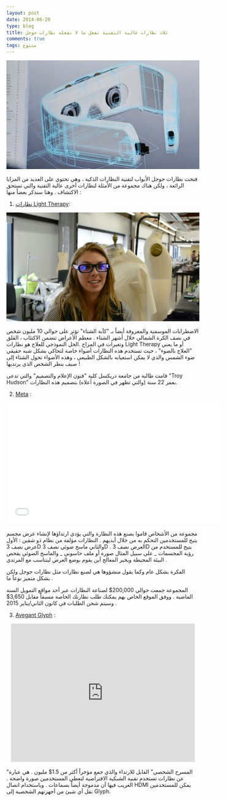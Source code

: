 ```yaml
---
layout: post 
date: 2014-06-20
type: blog
title: ثلاث نظارات عالية التقنية تفعل ما لا تفعله نظارات جوجل
comments: true
tags: متنوع
---
```




![نظارات عالية التقنية غير نظارات جوجل](/assets/New_Eyeglasses_Tech.jpg)

فتحت نظارات جوجل الأبواب لتقنية النظارات الذكية ، وهي تحتوي على العديد من المزايا الرائعة ، ولكن هناك مجموعة من الأمثلة لنظارات أخرى عالية التقنية والتي تستحق الاكتشاف . وهنا سنذكر بعضاً منها :

1. [نظارات Light Therapy](http://www.drexel.edu/now/news-media/releases/archive/2014/April/Product-Design/):

![نظارة عالية التقنية غير نظارة جوجل](/assets/glasses-post.jpg)

الاضطرابات الموسمية والمعروفة أيضاً بـ "كآبة الشتاء" تؤثر على حوالي 10 مليون شخص في نصف الكرة الشمالي خلال أشهر الشتاء . معظم الأعراض تتضمن الاكتئاب ، القلق وتغيرات في المزاج .الحل النموذجي للعلاج هو نظارات Light Therapy أو ما يعني "العلاج بالضوء" ، حيث تستخدم هذه النظارات أضواء خاصة لتحاكي بشكل شبه حقيقي ضوء الشمس والذي لا يمكن استعيابه بالشكل الطبيعي ، وهذه الأضواء تحول الشتاء إلى صيف بنظر الشخص الذي يرتديها !

قامت طالبة من جامعة دريكسل كلية "فنون الإعلام والتصميم" والتي تدعى "Troy Hudson" بعمر 22 سنة (والتي تظهر في الصورة أعلاه) بتصميم هذه النظارات.

2. [Meta](https://www.spaceglasses.com/) :


<center><iframe allowfullscreen="" frameborder="0" height="315" src="//www.youtube.com/embed/iWPdAhhUWD0" width="560"></iframe></center>

 مجموعة من الأشخاص قاموا بصنع هذه النظارة والتي يؤدي ارتداؤها لإنشاء عرض مجسم يتيح للمستخدمين التحكم به من خلال أيديهم . النظارات مؤلفة من نظام ذو شقين : الأول عرض نصف 3D والثاني ماسح ضوئي نصف 3D . العرض نصف 3D يتيح للمستخدم من رؤية المجسمات _ على سبيل المثال صورة أو ملف حاسوبي _ والماسح الضوئي يفحص البيئة المحيطة ويخبر المعالج أين يقوم بوضع العرض ليتناسب مع المرتدي . 

الفكرة بشكل عام وكما يقول منشؤوها هي لصنع نظارات مثل نظارات جوجل ولكن بشكل متميز نوعاً ما .

المجموعة جمعت حوالي 200,000$ لصناعة النظارات عبر أحد مواقع التمويل السنة الماضية . ووفق الموقع الخاص بهم يمكنك طلب نظارتك الخاصة مسبقاً مقابل 3,650$ وسيتم شحن الطلبات في كانون الثاني/يناير 2015 .


3. [Avegant Glyph](https://www.kickstarter.com/projects/avegantglyph/a-mobile-personal-theater-with-built-in-premium-au) :

<center><iframe frameborder="0" height="360" scrolling="no" src="https://www.kickstarter.com/projects/avegantglyph/a-mobile-personal-theater-with-built-in-premium-au/widget/video.html" width="480"></iframe></center>


"المسرح الشخصي" القابل للارتداء والذي جمع مؤخراً أكثر من 1.5$ مليون . هي عبارة عن نظارات تستخدم تقنية الشبكية الافتراضية لتعطي المستخدمين صورة واضحة . الغريب فيها أن مدموجة أيضاُ بسماعات . وباستخدام اتصال HDMI يمكن للمستخدمين نقل أي شيئ من أجهزتهم الشخصية إلى Glyph.


